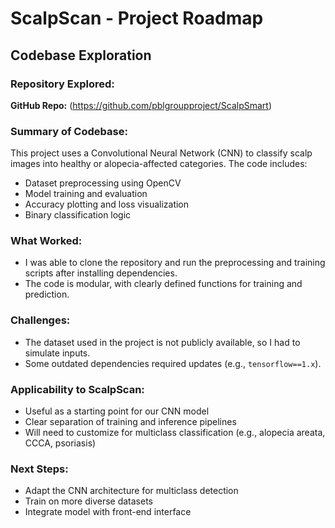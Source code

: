 # ScalpScan - Project Roadmap

## Codebase Exploration

### Repository Explored:
**GitHub Repo:** (https://github.com/pblgroupproject/ScalpSmart)

### Summary of Codebase:
This project uses a Convolutional Neural Network (CNN) to classify scalp images into healthy or alopecia-affected categories. The code includes:
- Dataset preprocessing using OpenCV
- Model training and evaluation
- Accuracy plotting and loss visualization
- Binary classification logic

### What Worked:
- I was able to clone the repository and run the preprocessing and training scripts after installing dependencies.
- The code is modular, with clearly defined functions for training and prediction.

### Challenges:
- The dataset used in the project is not publicly available, so I had to simulate inputs.
- Some outdated dependencies required updates (e.g., `tensorflow==1.x`).

### Applicability to ScalpScan:
- Useful as a starting point for our CNN model  
- Clear separation of training and inference pipelines  
- Will need to customize for multiclass classification (e.g., alopecia areata, CCCA, psoriasis)

### Next Steps:
- Adapt the CNN architecture for multiclass detection
- Train on more diverse datasets
- Integrate model with front-end interface
